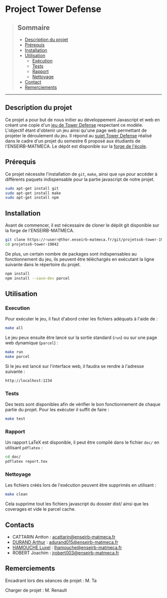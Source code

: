 # Project Tower Defense 

>## Sommaire
>
>- [Description du projet](#description-du-projet)
>- [Prérequis](#prérequis)
>- [Installation](#installation)
>- [Utilisation](#utilisation)
>    - [Exécution](#execution)
>    - [Tests](#tests)
>    - [Rapport](#rapport)
>    - [Nettoyage](#nettoyage)
>- [Contact](#contact)
>- [Remerciements](#tests)

--- 

## Description du projet
Ce projet a pour but de nous initier au développement Javascript et web en créant une copie d'un [jeu de Tower Defense](https://fr.wikipedia.org/wiki/Tower_defense) respectant ce modèle. L'objectif étant d'obtenir un jeu ainsi qu'une page web permettant de projeter le déroulement du jeu.
Il répond au [sujet Tower Defense](https://www.labri.fr/perso/renault/working/teaching/projets/2022-23-S6-Js-Tower.php) réalisé dans le cadre d'un projet du semestre 6 proposé aux étudiants de l'ENSEIRB-MATMECA.
Le dépôt est disponible sur la [forge de l'école](
https://thor.enseirb-matmeca.fr/ruby/projects/projetss6-tower).

## Prérequis 

Ce projet nécessite l'installation de  `git`, `make`,  ainsi que `npm` pour accéder à différents paquets indispensable pour la partie javascript de notre projet.
```sh
sudo apt-get install git
sudo apt-get install make
sudo apt-get install npm
```

## Installation

Avant de commencer, il est nécessaire de cloner le dépôt git disponible sur la forge de l'ENSEIRB-MATMECA.
```sh
git clone https://<user>@thor.enseirb-matmeca.fr/git/projetss6-tower-19042
cd projetss6-tower-19042
```

De plus, un certain nombre de packages sont indispensables au fonctionnement du jeu, ils peuvent être téléchargés en exécutant la ligne suivante dans le répertoire du projet.
```sh
npm install
npm install --save-dev parcel
```

## Utilisation 


### Execution

Pour exécuter le jeu, il faut d'abord créer les fichiers adéquats à l'aide de :
```sh
make all
```

Le jeu peux ensuite être lancé sur la sortie standard (`run`) ou sur une page web dynamique (`parcel`) :
```sh
make run
make parcel
```

Si le jeu est lancé sur l'interface web, il faudra se rendre à l'adresse suivante :
```sh
http://localhost:1234
```

### Tests

Des tests sont disponibles afin de vérifier le bon fonctionnement de chaque partie du projet.
Pour les exécuter il suffit de faire :
```sh
make test
```

### Rapport

Un rapport LaTeX est disponible, il peut être compilé dans le fichier `doc/` en utilisant `pdflatex` :
```sh
cd doc/
pdflatex report.tex
```

### Nettoyage 
Les fichiers créés lors de l'exécution peuvent être supprimés en utilisant : 
```sh
make clean
```
Cela supprime tout les fichiers javascript du dossier dist/ ainsi que les coverages et vide le parcel cache.

## Contacts

- CATTARIN Antton : acattarin@enseirb-matmeca.fr
- [DURAND Arthur](https://www.linkedin.com/in/arthur-durand-50384a24b/) : adurand015@enseirb-matmeca.fr
- [HAMOUCHE Luxel](https://www.linkedin.com/in/luxel-hamouche/) : lhamouche@enseirb-matmeca.fr
- ROBERT Joachim : jrobert003@enseirb-matmeca.fr

## Remerciements

Encadrant lors des séances de projet : M. Ta

Charger de projet : M. Renault






